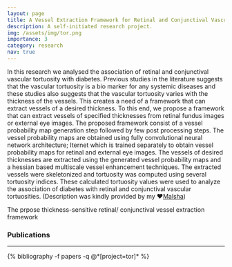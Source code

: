 ```yaml
---
layout: page
title: A Vessel Extraction Framework for Retinal and Conjunctival Vascular Tortuosity Analysis
description: A self-initiated research project.
img: /assets/img/tor.png
importance: 3
category: research
nav: true
---
```

In this research we analysed the association of retinal and conjunctival vascular tortuosity with diabetes. Previous studies in the literature suggests that the vascular tortuosity is a bio marker for any systemic diseases and these studies also suggests that the vascular tortuosity varies with the thickness of the vessels. This creates a need of a framework that can extract vessels of a desired thickness. To this end, we propose a framework that can extract vessels of specified thicknesses from retinal fundus images or external eye images. The proposed framework consist of a vessel probability map generation step followed by few post processing steps. The vessel probability maps are obtained using fully convolutional neural network architecture; Iternet which is trained separately to obtain vessel probability maps for retinal and external eye images. The vessels of desired thicknesses are extracted using the generated vessel probability maps and a hessian based multiscale vessel enhancement techniques. The extracted vessels were skeletonized and tortuosity was computed using several tortuosity indices. These calculated tortuosity values were used to analyze the association of diabetes with retinal and conjunctival vascular tortuosities. (Description was kindly provided by my ❤️[Malsha](https://malshav.github.io/))

<div class="row">
    <div class="col-sm mt-3 mt-md-0">
        <img class="img-fluid rounded z-depth-1" src="{{ '/assets/img/tor.png' | relative_url }}" alt="" title="example image"/>
    </div>
</div>
<div class="caption">
    The prpose thickness-sensitive retinal/ conjunctival vessel extraction framework
</div>

### Publications
-----------------

<div class="publications">
  {% bibliography -f papers -q @*[project=tor]* %}
</div>